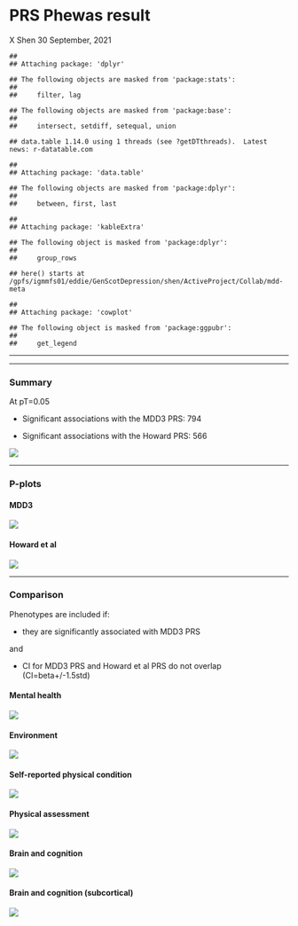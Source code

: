 PRS Phewas result
================
X Shen
30 September, 2021

    ## 
    ## Attaching package: 'dplyr'

    ## The following objects are masked from 'package:stats':
    ## 
    ##     filter, lag

    ## The following objects are masked from 'package:base':
    ## 
    ##     intersect, setdiff, setequal, union

    ## data.table 1.14.0 using 1 threads (see ?getDTthreads).  Latest news: r-datatable.com

    ## 
    ## Attaching package: 'data.table'

    ## The following objects are masked from 'package:dplyr':
    ## 
    ##     between, first, last

    ## 
    ## Attaching package: 'kableExtra'

    ## The following object is masked from 'package:dplyr':
    ## 
    ##     group_rows

    ## here() starts at /gpfs/igmmfs01/eddie/GenScotDepression/shen/ActiveProject/Collab/mdd-meta

    ## 
    ## Attaching package: 'cowplot'

    ## The following object is masked from 'package:ggpubr':
    ## 
    ##     get_legend

-----

-----

### Summary

At pT=0.05

  - Significant associations with the MDD3 PRS: 794

  - Significant associations with the Howard PRS: 566

![](summary.prs_phewas_files/figure-gfm/unnamed-chunk-1-1.png)<!-- -->

-----

### P-plots

#### MDD3

![](summary.prs_phewas_files/figure-gfm/pplot%20mdd3-1.png)<!-- -->

#### Howard et al

![](summary.prs_phewas_files/figure-gfm/pplot%20Howard-1.png)<!-- -->

-----

### Comparison

Phenotypes are included if:

  - they are significantly associated with MDD3 PRS

and

  - CI for MDD3 PRS and Howard et al PRS do not overlap
    (CI=beta+/-1.5std)

#### Mental health

![](summary.prs_phewas_files/figure-gfm/unnamed-chunk-4-1.png)<!-- -->

#### Environment

![](summary.prs_phewas_files/figure-gfm/unnamed-chunk-5-1.png)<!-- -->

#### Self-reported physical condition

![](summary.prs_phewas_files/figure-gfm/unnamed-chunk-6-1.png)<!-- -->

#### Physical assessment

![](summary.prs_phewas_files/figure-gfm/unnamed-chunk-7-1.png)<!-- -->

#### Brain and cognition

![](summary.prs_phewas_files/figure-gfm/unnamed-chunk-8-1.png)<!-- -->

#### Brain and cognition (subcortical)

![](summary.prs_phewas_files/figure-gfm/unnamed-chunk-9-1.png)<!-- -->

